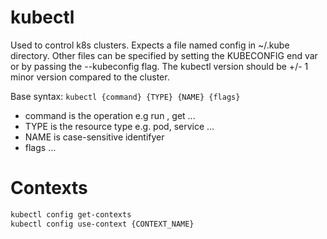 # kubectl

Used to control k8s clusters. Expects a file named config in ~/.kube directory. Other files can be specified by setting the KUBECONFIG end var or by passing the --kubeconfig flag. The kubectl version should be +/- 1 minor version compared to the cluster.

Base syntax: ```kubectl {command} {TYPE} {NAME} {flags}```
 - command is the operation e.g run , get ...
 - TYPE is the resource type e.g. pod, service ...
 - NAME is case-sensitive identifyer
 - flags ...

# Contexts

```bash
kubectl config get-contexts
kubectl config use-context {CONTEXT_NAME}
```